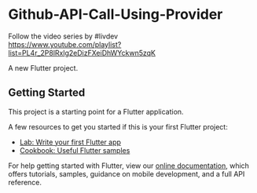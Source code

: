 # Github-API-Call-Using-Provider

Follow the video series by #livdev <br>
https://www.youtube.com/playlist?list=PL4r_2P8lRxlg2eDizFXeiDhWYckwn5zqK

A new Flutter project.

## Getting Started

This project is a starting point for a Flutter application.

A few resources to get you started if this is your first Flutter project:

- [Lab: Write your first Flutter app](https://flutter.dev/docs/get-started/codelab)
- [Cookbook: Useful Flutter samples](https://flutter.dev/docs/cookbook)

For help getting started with Flutter, view our
[online documentation](https://flutter.dev/docs), which offers tutorials,
samples, guidance on mobile development, and a full API reference.
